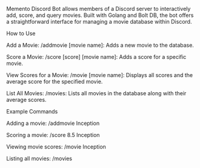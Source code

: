 Memento Discord Bot allows members of a Discord server to interactively add, score, and query movies. Built with Golang and Bolt DB, the bot offers a straightforward interface for managing a movie database within Discord.

How to Use

Add a Movie:
/addmovie [movie name]: Adds a new movie to the database.

Score a Movie:
/score [score] [movie name]: Adds a score for a specific movie.

View Scores for a Movie:
/movie [movie name]: Displays all scores and the average score for the specified movie.

List All Movies:
/movies: Lists all movies in the database along with their average scores.

Example Commands

Adding a movie: /addmovie Inception

Scoring a movie: /score 8.5 Inception

Viewing movie scores: /movie Inception

Listing all movies: /movies
